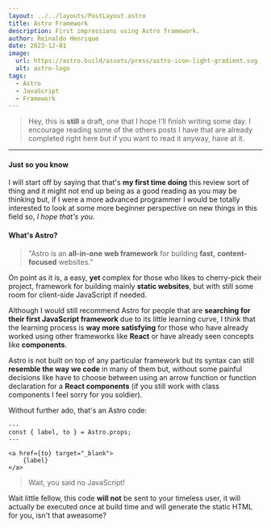 ```yaml
---
layout: ../../layouts/PostLayout.astro
title: Astro Framework
description: First impressions using Astro framework.
author: Reinaldo Henrique
date: 2023-12-01
image:
  url: https://astro.build/assets/press/astro-icon-light-gradient.svg
  alt: astro-logo
tags:
  - Astro
  - JavaScript
  - Framework
---
```


> Hey, this is **still** a draft, one that I hope I'll finish writing some day. I encourage reading some of the others posts I have that are already completed right here but if you want to read it anyway, have at it.

---

#### Just so you know

I will start off by saying that that's **my first time doing** this review sort of thing and it might not end up being as a good reading as you may be thinking but, if I were a more advanced programmer I would be totally interested to look at some more beginner perspective on new things in this field so, _I hope that's you_.

#### What's Astro?

> "Astro is an **all-in-one** **web framework** for building **fast,** **content-focused** websites."

On point as it is, a easy, **yet** complex for those who likes to cherry-pick their project, framework for building mainly **static websites**, but with still some room for client-side JavaScript if needed.

Although I would still recommend Astro for people that are **searching for their first JavaScript framework** due to its little learning curve, I think that the learning process is **way more satisfying** for those who have already worked using other frameworks like **React** or have already seen concepts like **components**.

Astro is not built on top of any particular framework but its syntax can still **resemble the way we code** in many of them but, without some painful decisions like have to choose between using an arrow function or function declaration for a **React components** (if you still work with class components I feel sorry for you soldier).

Without further ado, that's an Astro code:

```astro
---
const { label, to } = Astro.props;
---

<a href={to} target="_blank">
	{label}
</a>
```

> Wait, you said no JavaScript!

Wait little fellow, this code **will not** be sent to your timeless user, it will actually be executed once at build time and will generate the static HTML for you, isn't that aweasome?
